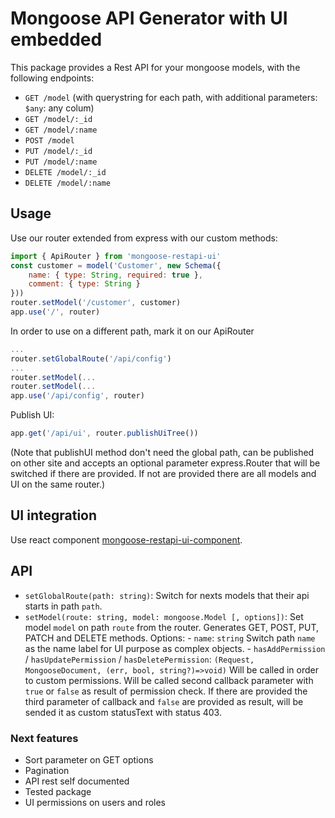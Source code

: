 # Mongoose API Generator with UI embedded

This package provides a Rest API for your mongoose models, with the following endpoints:

  - `GET /model` (with querystring for each path, with additional parameters: `$any`: any colum)
  - `GET /model/:_id`
  - `GET /model/:name` 
  - `POST /model`
  - `PUT /model/:_id`
  - `PUT /model/:name`
  - `DELETE /model/:_id`
  - `DELETE /model/:name`

## Usage
Use our router extended from express with our custom methods:
```js
import { ApiRouter } from 'mongoose-restapi-ui'
const customer = model('Customer', new Schema({
    name: { type: String, required: true },
    comment: { type: String }
}))
router.setModel('/customer', customer)
app.use('/', router)
```
In order to use on a different path, mark it on our ApiRouter
```js
...
router.setGlobalRoute('/api/config')
...
router.setModel(...
router.setModel(...
app.use('/api/config', router)
```
Publish UI:
```js
app.get('/api/ui', router.publishUiTree())
```

(Note that publishUI method don't need the global path, can be published on other site and accepts an optional parameter express.Router that will be switched if there are provided. If not are provided there are all models and UI on the same router.)




## UI integration
Use react component [mongoose-restapi-ui-component](https://www.npmjs.com/package/mongoose-restapi-ui-component).


## API
- `setGlobalRoute(path: string)`: Switch for nexts models that their api starts in path `path`.
- `setModel(route: string, model: mongoose.Model [, options])`:
    Set model `model` on path `route` from the router.
    Generates GET, POST, PUT, PATCH and DELETE methods.
    Options:
        - `name`: `string`
            Switch path `name` as the name label for UI purpose as complex objects.
        - `hasAddPermission` / `hasUpdatePermission` / `hasDeletePermission`: `(Request, MongooseDocument, (err, bool, string?)=>void)`
            Will be called in order to custom permissions.
            Will be called second callback parameter with `true` or `false` as result of permission check.
            If there are provided the third parameter of callback and `false` are provided as result, will be sended it as custom statusText with status 403.

### Next features
- Sort parameter on GET options
- Pagination
- API rest self documented
- Tested package
- UI permissions on users and roles